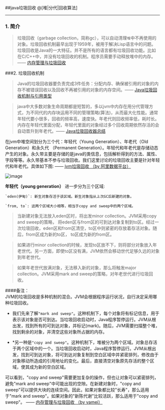 
##java垃圾回收
@[堆|分代|回收算法]   

---  

### 1. 简介

>    垃圾回收（garbage collection，简称gc），可以自动清理`堆`中不再使用的对象。垃圾回收机制最早出现于1959年，被用于解决Lisp语言中的问题。垃圾回收是Java的一大特征。并不是所有的语言都有垃圾回收功能。比如在C/C++中，并没有垃圾回收的机制。程序员需要手动释放堆中的内存。 —— [内存管理与垃圾回收](http://www.cnblogs.com/vamei/archive/2013/04/28/3048353.html)  

###2. 垃圾回收机制

>    Java的垃圾回收器要负责完成3件任务：分配内存、确保被引用的对象的内存不被错误回收以及回收不再被引用的对象的内存空间。—— [Java垃圾回收机制与引用类型](http://www.infoq.com/cn/articles/cf-java-garbage-references)          

>    java中大多数对象生命周期都是短暂的，多以jvm中内存在用分代管理方式，为不同代的内存块运用不同的管理策略(算法)，从而最大化性能。通常年轻代要小很多，回收的频率高，速度快。年老代则回收频率低，耗时长。内存在年轻代里面分配，年轻代里面的对象经过多个回收周期依然存活的会自动晋升到年老代。—— [Java垃圾回收器总结](http://blog.csdn.net/kimylrong/article/details/18265807)    

在jvm中堆空间划分为三个代：年轻代（Young Generation）、年老代（Old Generation）和永久代
（Permanent Generation）。年轻代和年老代是存储动态产生的对象。永久带主要是存储的是java的类信息，包括解析得到的方法、属性、字段等等。永久带基本不参与垃圾回收。我们这里讨论的垃圾回收主要是针对年轻代和年老代。具体如下图:     —— [jvm垃圾回收 （by 阿里数据平台）](http://www.alidata.org/archives/1773)    

![image](https://github.com/lpshou/javaLearning/blob/master/image/jvm%E5%88%86%E4%BB%A3%E5%9B%BE.png) 
                                                                                      
    
    
**年轻代（young generation）** 进一步分为三个区域:

    `eden(伊甸)`: 新生对象存活于该区域。新生对象指从上次GC后新建的对象。    

    `from, to`: 这两个区域大小相等，相当于copy and sweep中的两个区域。

>    当新建对象无法放入eden区时，将出发minor collection。JVM采用copy and sweep的策略，
将eden区与from区的可到达对象复制到to区。经过一次垃圾回收，eden区和from区清空，to区中则紧密的存放着存活对象。随后，from区成为新的to区， to区成为新的from区。

>    如果进行minor collection的时候，发现to区放不下，则将部分对象放入年老世代。另一方面，即使to区没有满，JVM依然会移动世代足够久远的对象到年老世代。

>    如果年老世代放满对象，无法移入新的对象，那么将触发major collection。JVM采用mark and sweep的策略，对年老世代进行垃圾回收。

####备注：    
JVM的垃圾回收是多种机制的混合。JVM会根据程序运行状况，自行决定采用哪种垃圾回收。

- 我们先来了解`"mark and sweep"`。这种机制下，每个对象将有标记信息，用于表示该对象是否可到达。当垃圾回收启动时，Java程序暂停运行。JVM从根出发，找到所有的可到达对象，并标记(mark)。随后，JVM需要扫描整个堆，找到剩余的对象，并清空这些对象所占据的内存。

- *另一种是`"copy and sweep"`。这种机制下，堆被分为两个区域。对象总存活于两个区域中的一个。当垃圾回收启动时，Java程序暂停运行。JVM从根出发，找到可到达对象，将可到达对象复制到空白区域中并紧密排列，修改由于对象移动所造成的引用地址的变化。最后，直接清空对象原先存活的整个区域，使其成为新的空白区域。

可以看到，"copy and sweep"需要更加复杂的操作，但也让对象可以紧密排列，避免"mark and sweep"中可能出现的空隙。在新建对象时，"copy and sweep"可以提供大块的连续空间。因此，如果对象都比较"长寿"，那么适用于"mark and sweep"。如果对象的"新陈代谢"比较活跃，那么适用于"copy and sweep"。
  —— [内存管理与垃圾回收 （by vamei）](http://www.cnblogs.com/vamei/archive/2013/04/28/3048353.html) 




